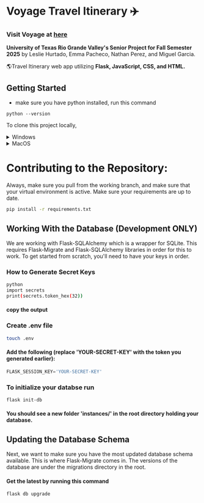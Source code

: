# Voyage Travel Itinerary ✈️

### Visit Voyage at [here](https://voyageproject.app)

**University of Texas Rio Grande Valley's Senior Project for Fall Semester 2025**
by Leslie Hurtado, Emma Pacheco, Nathan Perez, and Miguel Garcia. 

🌎Travel Itinerary web app utilizing **Flask, JavaScript, CSS, and HTML.**

## Getting Started

- make sure you have python installed, run this command
```
python --version
```

To clone this project locally,
<details>
<summary>Windows</summary>
  
```bash
git clone https://github.com/lahg1103/SeniorProject.git
cd seniorproject
python -m venv venv
source venv/Scripts/activate
pip install -r requirements.txt
flask --app app.py run
```
  
</details>
<details>
<summary>MacOS</summary>
  
```bash
git clone https://github.com/lahg1103/SeniorProject.git
cd seniorproject
python -m venv venv
source venv/bin/activate
pip install -r requirements.txt
flask --app app.py run
```
  
</details>

# Contributing to the Repository:


Always, make sure you pull from the working branch, and make sure that your virtual environment is active.
Make sure your requirements are up to date.
```bash
pip install -r requirements.txt
```

## Working With the Database (Development ONLY)

We are working with Flask-SQLAlchemy which is a wrapper for SQLite. This requires Flask-Migrate and Flask-SQLAlchemy libraries in order for this to work.
To get started from scratch, you'll need to have your keys in order.

### How to Generate Secret Keys
```bash
python
import secrets
print(secrets.token_hex(32))
```
#### copy the output

### Create .env file
```bash
touch .env
```
#### Add the following (replace 'YOUR-SECRET-KEY' with the token you generated earlier):
```python
FLASK_SESSION_KEY='YOUR-SECRET-KEY'
```

### To initialize your databse run
```bash
flask init-db
```

#### You should see a new folder 'instances/' in the root directory holding your database.

## Updating the Database Schema

Next, we want to make sure you have the most updated database schema available. This is where Flask-Migrate comes in.
The versions of the database are under the migrations directory in the root.

#### Get the latest by running this command

```bash
flask db upgrade
```
